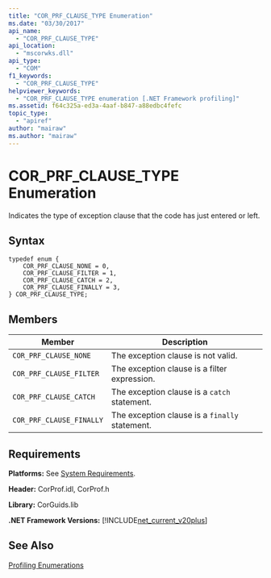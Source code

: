 ```yaml
---
title: "COR_PRF_CLAUSE_TYPE Enumeration"
ms.date: "03/30/2017"
api_name: 
  - "COR_PRF_CLAUSE_TYPE"
api_location: 
  - "mscorwks.dll"
api_type: 
  - "COM"
f1_keywords: 
  - "COR_PRF_CLAUSE_TYPE"
helpviewer_keywords: 
  - "COR_PRF_CLAUSE_TYPE enumeration [.NET Framework profiling]"
ms.assetid: f64c325a-ed3a-4aaf-b847-a88edbc4fefc
topic_type: 
  - "apiref"
author: "mairaw"
ms.author: "mairaw"
---
```

# COR_PRF_CLAUSE_TYPE Enumeration
Indicates the type of exception clause that the code has just entered or left.  

## Syntax  

```  
typedef enum {  
    COR_PRF_CLAUSE_NONE = 0,  
    COR_PRF_CLAUSE_FILTER = 1,  
    COR_PRF_CLAUSE_CATCH = 2,  
    COR_PRF_CLAUSE_FINALLY = 3,  
} COR_PRF_CLAUSE_TYPE;  
```  

## Members  


|Member|Description|  
|------------|-----------------|  
|`COR_PRF_CLAUSE_NONE`|The exception clause is not valid.|  
|`COR_PRF_CLAUSE_FILTER`|The exception clause is a filter expression.|  
|`COR_PRF_CLAUSE_CATCH`|The exception clause is a `catch` statement.|  
|`COR_PRF_CLAUSE_FINALLY`|The exception clause is a `finally` statement.|  

## Requirements  
 **Platforms:** See [System Requirements](../../../../docs/framework/get-started/system-requirements.md).  

 **Header:** CorProf.idl, CorProf.h  

 **Library:** CorGuids.lib  

 **.NET Framework Versions:** [!INCLUDE[net_current_v20plus](../../../../includes/net-current-v20plus-md.md)]  

## See Also  
 [Profiling Enumerations](../../../../docs/framework/unmanaged-api/profiling/profiling-enumerations.md)
